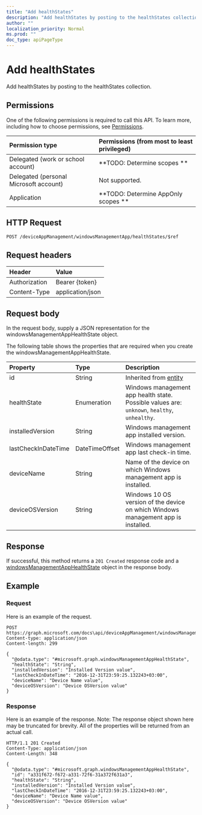 ```yaml
---
title: "Add healthStates"
description: "Add healthStates by posting to the healthStates collection."
author: ""
localization_priority: Normal
ms.prod: ""
doc_type: apiPageType
---
```


# Add healthStates

Add healthStates by posting to the healthStates collection.

## Permissions
One of the following permissions is required to call this API. To learn more, including how to choose permissions, see [Permissions](/concepts/permissions-reference.md).

|Permission type|Permissions (from most to least privileged)|
|:---|:---|
|Delegated (work or school account)|**TODO: Determine scopes **|
|Delegated (personal Microsoft account)|Not supported.|
|Application|**TODO: Determine AppOnly scopes **|

## HTTP Request
<!-- {
  "blockType": "ignored"
}
-->
``` http
POST /deviceAppManagement/windowsManagementApp/healthStates/$ref
```

## Request headers
|Header|Value|
|:---|:---|
|Authorization|Bearer {token}|
|Content-Type|application/json|

## Request body
In the request body, supply a JSON representation for the windowsManagementAppHealthState object.

The following table shows the properties that are required when you create the windowsManagementAppHealthState.

|Property|Type|Description|
|:---|:---|:---|
|id|String| Inherited from [entity](../resources/entity.md)|
|healthState|Enumeration|Windows management app health state. Possible values are: `unknown`, `healthy`, `unhealthy`.|
|installedVersion|String|Windows management app installed version.|
|lastCheckInDateTime|DateTimeOffset|Windows management app last check-in time.|
|deviceName|String|Name of the device on which Windows management app is installed.|
|deviceOSVersion|String|Windows 10 OS version of the device on which Windows management app is installed.|



## Response
If successful, this method returns a `201 Created` response code and a [windowsManagementAppHealthState](../resources/windowsmanagementapphealthstate.md) object in the response body.

## Example

### Request
Here is an example of the request.
<!-- {
  "blockType": "request",
  "name": "create_windowsmanagementapphealthstate_from_"
}
-->
``` http
POST https://graph.microsoft.com/docs\api/deviceAppManagement/windowsManagementApp/healthStates
Content-type: application/json
Content-length: 299

{
  "@odata.type": "#microsoft.graph.windowsManagementAppHealthState",
  "healthState": "String",
  "installedVersion": "Installed Version value",
  "lastCheckInDateTime": "2016-12-31T23:59:25.132243+03:00",
  "deviceName": "Device Name value",
  "deviceOSVersion": "Device OSVersion value"
}
```

### Response
Here is an example of the response. Note: The response object shown here may be truncated for brevity. All of the properties will be returned from an actual call.
<!-- {
  "blockType": "response",
  "truncated": true,
  "@odata.type": "microsoft.graph.windowsmanagementapphealthstate"
}
-->
``` http
HTTP/1.1 201 Created
Content-Type: application/json
Content-Length: 348

{
  "@odata.type": "#microsoft.graph.windowsManagementAppHealthState",
  "id": "a331f672-f672-a331-72f6-31a372f631a3",
  "healthState": "String",
  "installedVersion": "Installed Version value",
  "lastCheckInDateTime": "2016-12-31T23:59:25.132243+03:00",
  "deviceName": "Device Name value",
  "deviceOSVersion": "Device OSVersion value"
}
```

